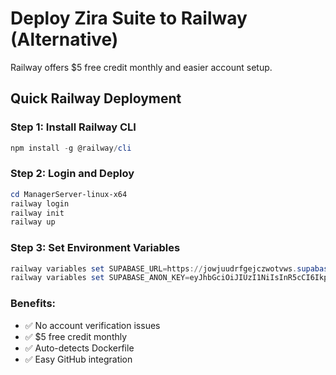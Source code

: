# Deploy Zira Suite to Railway (Alternative)

Railway offers $5 free credit monthly and easier account setup.

## Quick Railway Deployment

### Step 1: Install Railway CLI
```powershell
npm install -g @railway/cli
```

### Step 2: Login and Deploy
```powershell
cd ManagerServer-linux-x64
railway login
railway init
railway up
```

### Step 3: Set Environment Variables
```powershell
railway variables set SUPABASE_URL=https://jowjuudrfgejczwotvws.supabase.co
railway variables set SUPABASE_ANON_KEY=eyJhbGciOiJIUzI1NiIsInR5cCI6IkpXVCJ9.eyJpc3MiOiJzdXBhYmFzZSIsInJlZiI6Impvd2p1dWRyZmdlamN6d290dndzIiwicm9sZSI6ImFub24iLCJpYXQiOjE3NjE0NzYxODYsImV4cCI6MjA3NzA1MjE4Nn0.pZQC51ESY_iHCAWrlESn9-K0OZhqgmAQwaKmeKqUTJI
```

### Benefits:
- ✅ No account verification issues
- ✅ $5 free credit monthly
- ✅ Auto-detects Dockerfile
- ✅ Easy GitHub integration